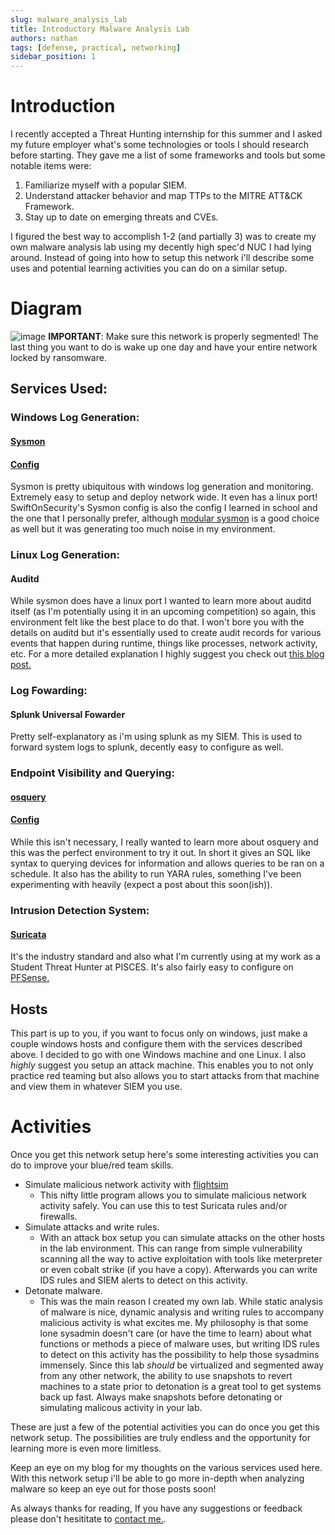 ```yaml
---
slug: malware_analysis_lab
title: Introductory Malware Analysis Lab
authors: nathan
tags: [defense, practical, networking]
sidebar_position: 1
---
```






# Introduction
I recently accepted a Threat Hunting internship for this summer and I asked my future employer what's some technologies or tools I should research before starting. They gave me a list of some frameworks and tools but some notable items were:
1. Familiarize myself with a popular SIEM.
2. Understand attacker behavior and map TTPs to the MITRE ATT&CK Framework.
3. Stay up to date on emerging threats and CVEs.

<!--truncate-->
I figured the best way to accomplish 1-2 (and partially 3) was to create my own malware analysis lab using my decently high spec'd NUC I had lying around. Instead of going into how to setup this network i'll describe some uses and potential learning activities you can do on a similar setup.

# Diagram

![image](/img/mal_lab/diagram.png)
**IMPORTANT**: Make sure this network is properly segmented! The last thing you want to do is wake up one day and have your entire network locked by ransomware.
## Services Used:
### Windows Log Generation:  
#### [Sysmon](https://docs.microsoft.com/en-us/sysinternals/downloads/sysmon)  
#### [Config](https://github.com/SwiftOnSecurity/sysmon-config)  
 
Sysmon is pretty ubiquitous with windows log generation and monitoring. Extremely easy to setup and deploy network wide. It even has a linux port! SwiftOnSecurity's Sysmon config is also the config I learned in school and the one that I personally prefer, although [modular sysmon](https://github.com/olafhartong/sysmon-modular) is a good choice as well but it was generating too much noise in my environment.

### Linux Log Generation:  
#### Auditd  
While sysmon does have a linux port I wanted to learn more about auditd itself (as I'm potentially using it in an upcoming competition) so again, this environment felt like the best place to do that. I won't bore you with the details on auditd but it's essentially used to create audit records for various events that happen during runtime, things like processes, network activity, etc. For a more detailed explanation I highly suggest you check out [this blog post.](https://izyknows.medium.com/linux-auditd-for-threat-detection-d06c8b941505)  

### Log Fowarding:  
#### Splunk Universal Fowarder  
Pretty self-explanatory as i'm using splunk as my SIEM. This is used to forward system logs to splunk, decently easy to configure as well.  

### Endpoint Visibility and Querying:
#### [osquery](https://osquery.io/)  
#### [Config](https://github.com/CptOfEvilMinions/ChooseYourSIEMAdventure/tree/main/conf/osquery)  
While this isn't necessary, I really wanted to learn more about osquery and this was the perfect environment to try it out. In short it gives an SQL like syntax to querying devices for information and allows queries to be ran on a schedule. It also has the ability to run YARA rules, something I've been experimenting with heavily (expect a post about this soon(ish)). 

### Intrusion Detection System:  
#### [Suricata](https://suricata.io/)  
It's the industry standard and also what I'm currently using at my work as a Student Threat Hunter at PISCES. It's also fairly easy to configure on [PFSense.](https://hurricanelabs.com/splunk-tutorials/your-all-in-one-guide-to-setting-up-pfsense-and-suricata-in-splunk/)  


## Hosts
This part is up to you, if you want to focus only on windows, just make a couple windows hosts and configure them with the services described above. I decided to go with one Windows machine and one Linux. I also *highly* suggest you setup an attack machine. This enables you to not only practice red teaming but also allows you to start attacks from that machine and view them in whatever SIEM you use.


# Activities
Once you get this network setup here's some interesting activities you can do to improve your blue/red team skills.
- Simulate malicious network activity with [flightsim](https://github.com/alphasoc/flightsim)
	- This nifty little program allows you to simulate malicious network activity safely. You can use this to test Suricata rules and/or firewalls. 
- Simulate attacks and write rules.
	- With an attack box setup you can simulate attacks on the other hosts in the lab environment. This can range from simple vulnerability scanning all the way to active exploitation with tools like meterpreter or even cobalt strike (if you have a copy). Afterwards you can write IDS rules and SIEM alerts to detect on this activity.
- Detonate malware.
	- This was the main reason I created my own lab. While static analysis of malware is nice, dynamic analysis and writing rules to accompany malicious activity is what excites me. My philosophy is that some lone sysadmin doesn't care (or have the time to learn) about what functions or methods a piece of malware uses, but writing IDS rules to detect on this activity has the possibility to help those sysadmins immensely. Since this lab *should* be virtualized and segmented away from any other network, the ability to use snapshots to revert machines to a state prior to detonation is a great tool to get systems back up fast. Always make snapshots before detonating or simulating malicous activity in your lab.

These are just a few of the potential activities you can do once you get this network setup. The possibilities are truly endless and the opportunity for learning more is even more limitless.

Keep an eye on my blog for my thoughts on the various services used here. With this network setup i'll be able to go more in-depth when analyzing malware so keep an eye out for those posts soon!

As always thanks for reading, If you have any suggestions or feedback please don't hesititate to [contact me.](mailto:nathan@nburns.tech?Subject=MalwareLabPost).

